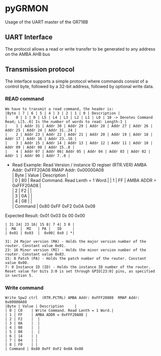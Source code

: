 # pyGRMON
Usage of the UART master of the GR718B

## UART Interface

The protocol allows a read or write transfer to be generated to any address on the AMBA AHB bus

## Transmission protocol

The interface supports a simple protocol where commands consist of a control byte, followed by a 32-bit address, followed by optional write data.


### READ command
	We have to transmit a read command, the header is:
	|Byte | 7 | 6 | 5 | 4 | 3 | 2 | 1 | 0 | Description |
	|    0 | 1 | 0 | L5 | L4 | L3 | L2 | L1 | L0 | 10 -> Denotes Command Read; L[5..0] Is the number of words to read: Length-1 |
	|    1 | Addr 31 | Addr 30 | Addr 29 | Addr 28 | Addr 27 | Addr 26 | Addr 25 | Addr 24 | Addr 31..24 |  
	|    2 | Addr 23 | Addr 22 | Addr 21 | Addr 20 | Addr 19 | Addr 18 | Addr 17 | Addr 16 | Addr 23..16 |
	|    3 | Addr 15 | Addr 14 | Addr 13 | Addr 12 | Addr 11 | Addr 10 | Addr 09 | Addr 08 | Addr 15..8 |
	|    4 | Addr 07 | Addr 06| Addr 05 | Addr 04 | Addr 03 | Addr 02 | Addr 1 | Addr 00 | Addr 7..0 |


- Read Example:
	Read Version / instance ID regiser (RTR.VER) AMBA Addr: 0xFFF20A08  RMAP Addr: 0x00000A08  	
	| Byte | Value | Description		|  
	| 0 | 80	| Read Command. Read Lenth = 1 Word.|
	| 1 | FF	| AMBA ADDR = 0xFFF20A08 |  
	| 2 | F2	|  |  
	| 3 | 0A	|  |  
	| 4 | 08	|  |  
	| Command | 0x80 0xFF 0xF2 0x0A 0x08


Expected Result: 0x01 0x03 0x 00 0x00

	| 31 24| 23 16| 15 8| 7 4| 3 0 | 
	|  MA  |  MI   | PA |   ID     |
	| 0x01 | 0x03  |  0x00| 0x0 | *| 

	31: 24 Major version (MA) - Holds the major version number of the router. Constant value 0x01.
	23: 16 Minor version (MI) - Holds the minor version number of the router. Constant value 0x03.
	15: 8 Patch (PA) - Holds the patch number of the router. Constant value 0x00.
	7: 0 Instance ID (ID) - Holds the instance ID number of the router. Reset value for bits 3:0 is set through GPIO[23:0] pins, as specified in section 5.


### Write command
	Write Spw2 ctrl  (RTR.PCTRL) AMBA Addr: 0xFFF20808  RMAP Addr: 0x00000A08
	|Byte | Value | Description		|
	| 0 | C0	| Write Command. Read Lenth = 1 Word.|
	| 1 | FF	| AMBA ADDR = 0xFFF20A08 |
	| 2 | F2	|  |
	| 3 | 0A	|  |
	| 4 | 08	|  |
	| 5 | 08	|  |
	| 6 | 14	| |
	| 7 | 04	| |
	| 8 | F0	| |
	| Command | 0x80 0xFF 0xF2 0x0A 0x08
